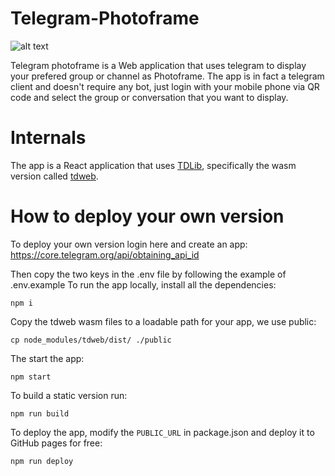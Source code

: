 # Telegram-Photoframe

![alt text](doc/telegram-photoframe.gif 'telegram-photoframe')

Telegram photoframe is a Web application that uses telegram to display your prefered group or channel as Photoframe.
The app is in fact a telegram client and doesn't require any bot, just login with your mobile phone via QR code and select
the group or conversation that you want to display.

# Internals

The app is a React application that uses [TDLib](https://github.com/tdlib/td#readme), specifically the wasm version called [tdweb](https://www.npmjs.com/package/tdweb).

# How to deploy your own version

To deploy your own version login here and create an app: https://core.telegram.org/api/obtaining_api_id

Then copy the two keys in the .env file by following the example of .env.example
To run the app locally, install all the dependencies:

```
npm i
```

Copy the tdweb wasm files to a loadable path for your app, we use public:

```
cp node_modules/tdweb/dist/ ./public
```

The start the app:

```
npm start
```

To build a static version run:

```
npm run build
```

To deploy the app, modify the `PUBLIC_URL` in package.json and deploy it to GitHub pages for free:

```
npm run deploy
```
